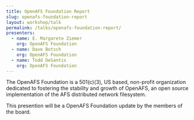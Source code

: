 ```yaml
---
title: OpenAFS Foundation Report
slug: openafs-foundation-report
layout: workshop/talk
permalink: /talks/openafs-foundation-report/
presenters:
  - name: E. Margarete Ziemer
    org: OpenAFS Foundation
  - name: Dave Botsch
    org: OpenAFS Foundation
  - name: Todd DeSantis
    org: OpenAFS Foundation
---
```


The OpenAFS Foundation is a 501(c)(3), US based, non-profit organization
dedicated to fostering the stability and growth of OpenAFS, an open source
implementation of the AFS distributed network filesystem.

This presention will be a OpenAFS Foundation update by the members of the
board.
